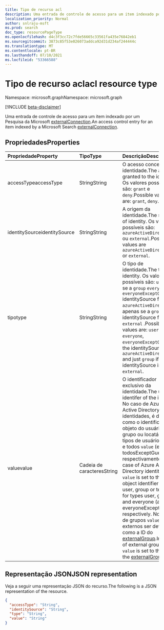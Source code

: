 ```yaml
---
title: Tipo de recurso acl
description: Uma entrada de controle de acesso para um item indexado por um Pesquisa da Microsoft externalConnection.
localization_priority: Normal
author: snlraju-msft
ms.prod: search
doc_type: resourcePageType
ms.openlocfilehash: d4c3f3cc72c7fde56665c33561fa435e76842eb1
ms.sourcegitcommit: 3873c85f53e026073addca92d31d234af244444c
ms.translationtype: MT
ms.contentlocale: pt-BR
ms.lasthandoff: 07/10/2021
ms.locfileid: "53366588"
---
```

# <a name="acl-resource-type"></a><span data-ttu-id="f96c0-103">Tipo de recurso acl</span><span class="sxs-lookup"><span data-stu-id="f96c0-103">acl resource type</span></span>

<span data-ttu-id="f96c0-104">Namespace: microsoft.graph</span><span class="sxs-lookup"><span data-stu-id="f96c0-104">Namespace: microsoft.graph</span></span>

[!INCLUDE [beta-disclaimer](../../includes/beta-disclaimer.md)]

<span data-ttu-id="f96c0-105">Uma entrada de controle de acesso para um item indexado por um Pesquisa da Microsoft [externalConnection](externalconnection.md).</span><span class="sxs-lookup"><span data-stu-id="f96c0-105">An access control entry for an item indexed by a Microsoft Search [externalConnection](externalconnection.md).</span></span>

## <a name="properties"></a><span data-ttu-id="f96c0-106">Propriedades</span><span class="sxs-lookup"><span data-stu-id="f96c0-106">Properties</span></span>

| <span data-ttu-id="f96c0-107">Propriedade</span><span class="sxs-lookup"><span data-stu-id="f96c0-107">Property</span></span>       | <span data-ttu-id="f96c0-108">Tipo</span><span class="sxs-lookup"><span data-stu-id="f96c0-108">Type</span></span>   | <span data-ttu-id="f96c0-109">Descrição</span><span class="sxs-lookup"><span data-stu-id="f96c0-109">Description</span></span>                                        |
|:---------------|:-------|:---------------------------------------------------|
| <span data-ttu-id="f96c0-110">accessType</span><span class="sxs-lookup"><span data-stu-id="f96c0-110">accessType</span></span>     | <span data-ttu-id="f96c0-111">String</span><span class="sxs-lookup"><span data-stu-id="f96c0-111">String</span></span> | <span data-ttu-id="f96c0-112">O acesso concedido à identidade.</span><span class="sxs-lookup"><span data-stu-id="f96c0-112">The access granted to the identity.</span></span> <span data-ttu-id="f96c0-113">Os valores possíveis são: `grant` e `deny`.</span><span class="sxs-lookup"><span data-stu-id="f96c0-113">Possible values are: `grant`, `deny`.</span></span> |
| <span data-ttu-id="f96c0-114">identitySource</span><span class="sxs-lookup"><span data-stu-id="f96c0-114">identitySource</span></span> | <span data-ttu-id="f96c0-115">String</span><span class="sxs-lookup"><span data-stu-id="f96c0-115">String</span></span> | <span data-ttu-id="f96c0-116">A origem da identidade.</span><span class="sxs-lookup"><span data-stu-id="f96c0-116">The source of identity.</span></span> <span data-ttu-id="f96c0-117">Os valores possíveis são: `azureActiveDirectory` ou `external`.</span><span class="sxs-lookup"><span data-stu-id="f96c0-117">Possible values are `azureActiveDirectory` or `external`.</span></span>           |
| <span data-ttu-id="f96c0-118">tipo</span><span class="sxs-lookup"><span data-stu-id="f96c0-118">type</span></span>           | <span data-ttu-id="f96c0-119">String</span><span class="sxs-lookup"><span data-stu-id="f96c0-119">String</span></span> | <span data-ttu-id="f96c0-120">O tipo de identidade.</span><span class="sxs-lookup"><span data-stu-id="f96c0-120">The type of identity.</span></span> <span data-ttu-id="f96c0-121">Os valores possíveis são: `user` , , , se a `group` `everyone` `everyoneExceptGuests` identitySource for `azureActiveDirectory` e apenas se a `group` identitySource for `external` .</span><span class="sxs-lookup"><span data-stu-id="f96c0-121">Possible values are: `user`, `group`, `everyone`, `everyoneExceptGuests` if the identitySource is `azureActiveDirectory` and just `group` if the identitySource is `external`.</span></span> |
| <span data-ttu-id="f96c0-122">value</span><span class="sxs-lookup"><span data-stu-id="f96c0-122">value</span></span>          | <span data-ttu-id="f96c0-123">Cadeia de caracteres</span><span class="sxs-lookup"><span data-stu-id="f96c0-123">String</span></span> | <span data-ttu-id="f96c0-124">O identificador exclusivo da identidade.</span><span class="sxs-lookup"><span data-stu-id="f96c0-124">The unique identifer of the identity.</span></span> <span data-ttu-id="f96c0-125">No caso de Azure Active Directory identidades, é definido como o identificador de objeto do usuário, grupo ou locatário para tipos de usuário, grupo e todos `value` (e todosExceptGuests), respectivamente.</span><span class="sxs-lookup"><span data-stu-id="f96c0-125">In case of Azure Active Directory identities, `value` is set to the object identifier of the user, group or tenant for types user, group and everyone (and everyoneExceptGuests) respectively.</span></span> <span data-ttu-id="f96c0-126">No caso de grupos `value` externos ser definido como a ID do [externalGroup](externalgroup.md).</span><span class="sxs-lookup"><span data-stu-id="f96c0-126">In case of external groups `value` is set to the ID of the [externalGroup](externalgroup.md).</span></span>|

## <a name="json-representation"></a><span data-ttu-id="f96c0-127">Representação JSON</span><span class="sxs-lookup"><span data-stu-id="f96c0-127">JSON representation</span></span>

<span data-ttu-id="f96c0-128">Veja a seguir uma representação JSON do recurso.</span><span class="sxs-lookup"><span data-stu-id="f96c0-128">The following is a JSON representation of the resource.</span></span>

<!-- {
  "blockType": "resource",
  "optionalProperties": [

  ],
  "@odata.type": "microsoft.graph.acl",
  "baseType": null
}-->

```json
{
  "accessType": "String",
  "identitySource": "String",
  "type": "String",
  "value": "String"
}
```

<!-- uuid: 16cd6b66-4b1a-43a1-adaf-3a886856ed98
2019-02-04 14:57:30 UTC -->
<!-- {
  "type": "#page.annotation",
  "description": "acl resource",
  "keywords": "",
  "section": "documentation",
  "tocPath": ""
}-->
